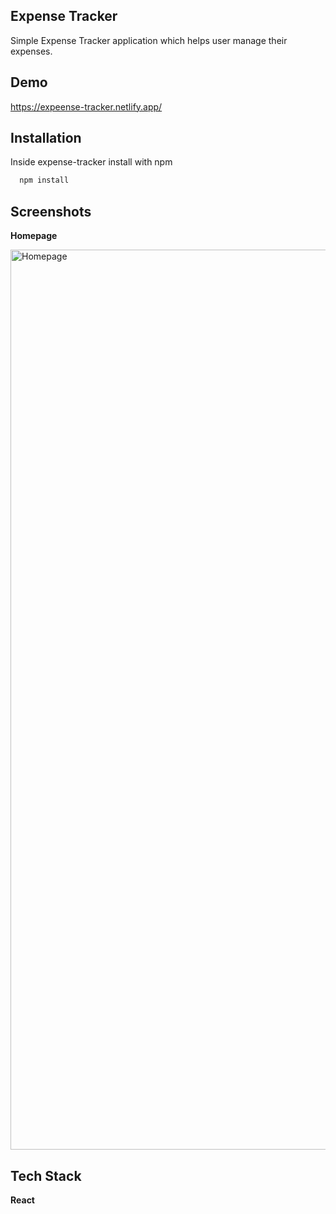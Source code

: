 ## Expense Tracker

Simple Expense Tracker application which helps user manage their expenses.

## Demo

https://expeense-tracker.netlify.app/

## Installation

Inside expense-tracker install with npm

```bash
  npm install
```

## Screenshots

**Homepage**

<img width="1440" alt="Homepage" src="https://user-images.githubusercontent.com/77038684/127149591-46d46727-0084-429d-bb24-dcade770b8b2.png">

## Tech Stack

**React**
